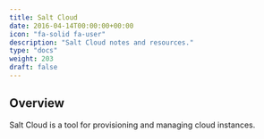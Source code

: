 ```yaml
---
title: Salt Cloud
date: 2016-04-14T00:00:00+00:00
icon: "fa-solid fa-user"
description: "Salt Cloud notes and resources."
type: "docs"
weight: 203
draft: false
---
```


## Overview

Salt Cloud is a tool for provisioning and managing cloud instances.
